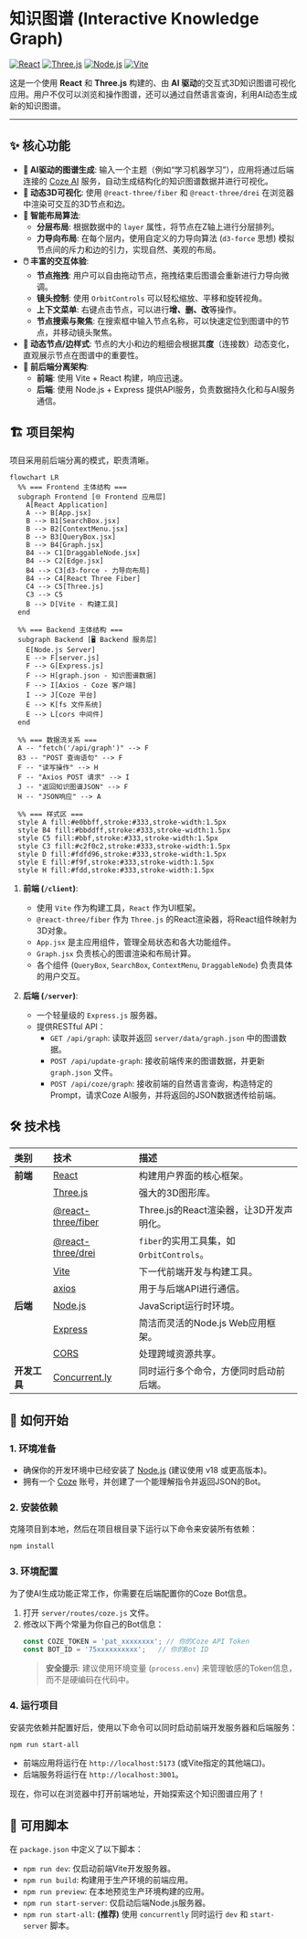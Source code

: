 # 知识图谱 (Interactive Knowledge Graph)

[![React](https://img.shields.io/badge/React-18.2.0-61DAFB?style=for-the-badge&logo=react)](https://react.dev/) [![Three.js](https://img.shields.io/badge/Three.js-r160-000000?style=for-the-badge&logo=three.js)](https://threejs.org/) [![Node.js](https://img.shields.io/badge/Node.js-Express-43853D?style=for-the-badge&logo=node.js)](https://expressjs.com/) [![Vite](https://img.shields.io/badge/Vite-6.3.5-646CFF?style=for-the-badge&logo=vite)](https://vitejs.dev/)

这是一个使用 **React** 和 **Three.js** 构建的、由 **AI 驱动**的交互式3D知识图谱可视化应用。用户不仅可以浏览和操作图谱，还可以通过自然语言查询，利用AI动态生成新的知识图谱。

---

<!-- 在这里插入一张应用的GIF动图会非常棒！ -->
<!-- <p align="center">
  <img src="path/to/your/demo.gif" alt="应用演示动画" width="800"/>
</p> -->

## ✨ 核心功能

*   **🤖 AI驱动的图谱生成**: 输入一个主题（例如“学习机器学习”），应用将通过后端连接的 [Coze AI](https://www.coze.cn/) 服务，自动生成结构化的知识图谱数据并进行可视化。
*   **🎨 动态3D可视化**: 使用 `@react-three/fiber` 和 `@react-three/drei` 在浏览器中渲染可交互的3D节点和边。
*   **🔬 智能布局算法**:
    *   **分层布局**: 根据数据中的 `layer` 属性，将节点在Z轴上进行分层排列。
    *   **力导向布局**: 在每个层内，使用自定义的力导向算法 (`d3-force` 思想) 模拟节点间的斥力和边的引力，实现自然、美观的布局。
*   **🖱️ 丰富的交互体验**:
    *   **节点拖拽**: 用户可以自由拖动节点，拖拽结束后图谱会重新进行力导向微调。
    *   **镜头控制**: 使用 `OrbitControls` 可以轻松缩放、平移和旋转视角。
    *   **上下文菜单**: 右键点击节点，可以进行**增、删、改**等操作。
    *   **节点搜索与聚焦**: 在搜索框中输入节点名称，可以快速定位到图谱中的节点，并移动镜头聚焦。
*   **🔗 动态节点/边样式**: 节点的大小和边的粗细会根据其**度**（连接数）动态变化，直观展示节点在图谱中的重要性。
*   **🚀 前后端分离架构**:
    *   **前端**: 使用 Vite + React 构建，响应迅速。
    *   **后端**: 使用 Node.js + Express 提供API服务，负责数据持久化和与AI服务通信。

## 🏗️ 项目架构

项目采用前后端分离的模式，职责清晰。

```mermaid
flowchart LR
  %% === Frontend 主体结构 ===
  subgraph Frontend [🌐 Frontend 应用层]
    A[React Application]
    A --> B[App.jsx]
    B --> B1[SearchBox.jsx]
    B --> B2[ContextMenu.jsx]
    B --> B3[QueryBox.jsx]
    B --> B4[Graph.jsx]
    B4 --> C1[DraggableNode.jsx]
    B4 --> C2[Edge.jsx]
    B4 --> C3[d3-force - 力导向布局]
    B4 --> C4[React Three Fiber]
    C4 --> C5[Three.js]
    C3 --> C5
    B --> D[Vite - 构建工具]
  end

  %% === Backend 主体结构 ===
  subgraph Backend [🖥️ Backend 服务层]
    E[Node.js Server]
    E --> F[server.js]
    F --> G[Express.js]
    F --> H[graph.json - 知识图谱数据]
    F --> I[Axios - Coze 客户端]
    I --> J[Coze 平台]
    E --> K[fs 文件系统]
    E --> L[cors 中间件]
  end

  %% === 数据流关系 ===
  A -- "fetch('/api/graph')" --> F
  B3 -- "POST 查询语句" --> F
  F -- "读写操作" --> H
  F -- "Axios POST 请求" --> I
  J -- "返回知识图谱JSON" --> F
  H -- "JSON响应" --> A

  %% === 样式区 ===
  style A fill:#e0bbff,stroke:#333,stroke-width:1.5px
  style B4 fill:#bbddff,stroke:#333,stroke-width:1.5px
  style C5 fill:#bbf,stroke:#333,stroke-width:1.5px
  style C3 fill:#c2f0c2,stroke:#333,stroke-width:1.5px
  style D fill:#fdfd96,stroke:#333,stroke-width:1.5px
  style E fill:#f9f,stroke:#333,stroke-width:1.5px
  style H fill:#fdd,stroke:#333,stroke-width:1.5px

```

1.  **前端 (`/client`)**:
    *   使用 `Vite` 作为构建工具，`React` 作为UI框架。
    *   `@react-three/fiber` 作为 `Three.js` 的React渲染器，将React组件映射为3D对象。
    *   `App.jsx` 是主应用组件，管理全局状态和各大功能组件。
    *   `Graph.jsx` 负责核心的图谱渲染和布局计算。
    *   各个组件 (`QueryBox`, `SearchBox`, `ContextMenu`, `DraggableNode`) 负责具体的用户交互。

2.  **后端 (`/server`)**:
    *   一个轻量级的 `Express.js` 服务器。
    *   提供RESTful API：
        *   `GET /api/graph`: 读取并返回 `server/data/graph.json` 中的图谱数据。
        *   `POST /api/update-graph`: 接收前端传来的图谱数据，并更新 `graph.json` 文件。
        *   `POST /api/coze/graph`: 接收前端的自然语言查询，构造特定的Prompt，请求Coze AI服务，并将返回的JSON数据透传给前端。

## 🛠️ 技术栈

| 类别 | 技术 | 描述 |
| :--- | :--- | :--- |
| **前端** | [React](https://react.dev/) | 构建用户界面的核心框架。 |
| | [Three.js](https://threejs.org/) | 强大的3D图形库。 |
| | [@react-three/fiber](https://docs.pmnd.rs/react-three-fiber/getting-started/introduction) | Three.js的React渲染器，让3D开发声明化。 |
| | [@react-three/drei](https://github.com/pmndrs/drei) | `fiber`的实用工具集，如`OrbitControls`。 |
| | [Vite](https://vitejs.dev/) | 下一代前端开发与构建工具。 |
| | [axios](https://axios-http.com/) | 用于与后端API进行通信。 |
| **后端** | [Node.js](https://nodejs.org/) | JavaScript运行时环境。 |
| | [Express](https://expressjs.com/) | 简洁而灵活的Node.js Web应用框架。 |
| | [CORS](https://expressjs.com/en/resources/middleware/cors.html) | 处理跨域资源共享。 |
| **开发工具**| [Concurrent.ly](https://github.com/open-cli-tools/concurrently) | 同时运行多个命令，方便同时启动前后端。 |

## 🚀 如何开始

### 1. 环境准备

*   确保你的开发环境中已经安装了 [Node.js](https://nodejs.org/) (建议使用 v18 或更高版本)。
*   拥有一个 [Coze](https://www.coze.cn/) 账号，并创建了一个能理解指令并返回JSON的Bot。

### 2. 安装依赖

克隆项目到本地，然后在项目根目录下运行以下命令来安装所有依赖：

```bash
npm install
```

### 3. 环境配置

为了使AI生成功能正常工作，你需要在后端配置你的Coze Bot信息。

1.  打开 `server/routes/coze.js` 文件。
2.  修改以下两个常量为你自己的Bot信息：
    ```javascript
    const COZE_TOKEN = 'pat_xxxxxxxx'; // 你的Coze API Token
    const BOT_ID = '75xxxxxxxxxx';   // 你的Bot ID
    ```
    > **安全提示**: 建议使用环境变量 (`process.env`) 来管理敏感的Token信息，而不是硬编码在代码中。

### 4. 运行项目

安装完依赖并配置好后，使用以下命令可以同时启动前端开发服务器和后端服务：

```bash
npm run start-all
```

*   前端应用将运行在 `http://localhost:5173` (或Vite指定的其他端口)。
*   后端服务将运行在 `http://localhost:3001`。

现在，你可以在浏览器中打开前端地址，开始探索这个知识图谱应用了！

## 📜 可用脚本

在 `package.json` 中定义了以下脚本：

*   `npm run dev`: 仅启动前端Vite开发服务器。
*   `npm run build`: 构建用于生产环境的前端应用。
*   `npm run preview`: 在本地预览生产环境构建的应用。
*   `npm run start-server`: 仅启动后端Node.js服务器。
*   `npm run start-all`: **(推荐)** 使用 `concurrently` 同时运行 `dev` 和 `start-server` 脚本。
